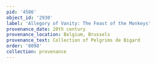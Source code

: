 ```yaml
---
pid: '4586'
object_id: '2930'
label: 'Allegory of Vanity: The Feast of the Monkeys'
provenance_date: 20th century
provenance_location: Belgium, Brussels
provenance_text: Collection of Pelgrims de Bigard
order: '0098'
collection: provenance
---
```


